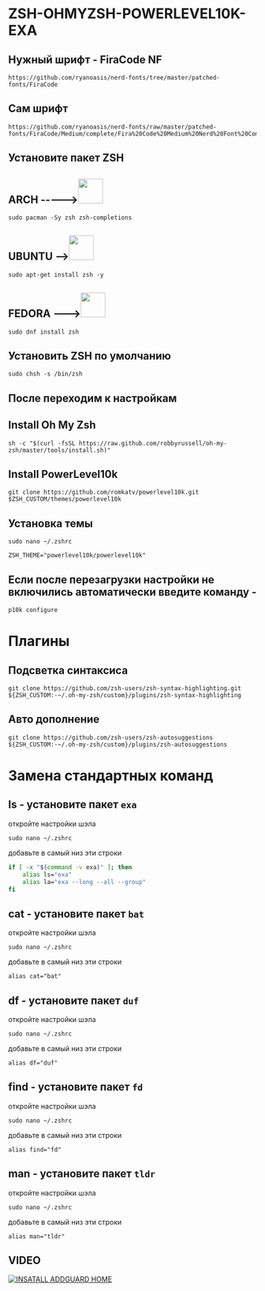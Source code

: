 # ZSH-OHMYZSH-POWERLEVEL10K-EXA

## Нужный шрифт - FiraCode NF
```console
https://github.com/ryanoasis/nerd-fonts/tree/master/patched-fonts/FiraCode
```
## Сам шрифт
```console
https://github.com/ryanoasis/nerd-fonts/raw/master/patched-fonts/FiraCode/Medium/complete/Fira%20Code%20Medium%20Nerd%20Font%20Complete.ttf
```
## Установите пакет ZSH

## ARCH ----->[<img src="https://upload.wikimedia.org/wikipedia/commons/thumb/a/a5/Archlinux-icon-crystal-64.svg/1200px-Archlinux-icon-crystal-64.svg.png" width="50" height="50" >](https://archlinux.org/download/)
```console
sudo pacman -Sy zsh zsh-completions
```
## UBUNTU -->[<img src="https://brandslogos.com/wp-content/uploads/images/large/ubuntu-logo.png" width="50" height="50" >](https://ubuntu.com/)
```console
sudo apt-get install zsh -y
```
## FEDORA --->[<img src="https://upload.wikimedia.org/wikipedia/commons/thumb/3/3f/Fedora_logo.svg/1024px-Fedora_logo.svg.png" width="50" height="50" >](https://getfedora.org/)
```console
sudo dnf install zsh
```
## Установить ZSH по умолчанию
```console
sudo chsh -s /bin/zsh 
```
## После переходим к настройкам

## Install Oh My Zsh
```console
sh -c "$(curl -fsSL https://raw.github.com/robbyrussell/oh-my-zsh/master/tools/install.sh)"
```
## Install PowerLevel10k
```console
git clone https://github.com/romkatv/powerlevel10k.git $ZSH_CUSTOM/themes/powerlevel10k
```
## Установка темы
```console
sudo nano ~/.zshrc
```
```console
ZSH_THEME="powerlevel10k/powerlevel10k"
```
## Если после перезагрузки настройки не включились автоматически введите команду - 
```console
p10k configure
```
# Плагины

## Подсветка синтаксиса
```console
git clone https://github.com/zsh-users/zsh-syntax-highlighting.git ${ZSH_CUSTOM:-~/.oh-my-zsh/custom}/plugins/zsh-syntax-highlighting
```
## Авто дополнение
```console
git clone https://github.com/zsh-users/zsh-autosuggestions ${ZSH_CUSTOM:-~/.oh-my-zsh/custom}/plugins/zsh-autosuggestions
```
# Замена стандартных команд

## ls - установите пакет ```exa```
откройте настройки шэла
```console
sudo nano ~/.zshrc
```
добавьте в самый низ эти строки
```bash
if [ -x "$(command -v exa)" ]; then
    alias ls="exa"
    alias la="exa --long --all --group"
fi
```
## cat - установите пакет ```bat```
откройте настройки шэла 
```console
sudo nano ~/.zshrc
```
добавьте в самый низ эти строки
```console
alias cat="bat"
```
## df - установите пакет ```duf```
откройте настройки шэла 
```console
sudo nano ~/.zshrc
```
добавьте в самый низ эти строки
```console
alias df="duf"
```
## find - установите пакет ```fd```
откройте настройки шэла
```console
sudo nano ~/.zshrc
```
добавьте в самый низ эти строки
```console
alias find="fd"
```
## man - установите пакет ```tldr```
откройте настройки шэла
```console
sudo nano ~/.zshrc
```
добавьте в самый низ эти строки
```console
alias man="tldr"
```
## VIDEO

[![INSATALL ADDGUARD HOME](https://i.ytimg.com/vi/yfq1H9bT8c4/hqdefault.jpg)](https://youtu.be/A4FTz2vLCMo)
